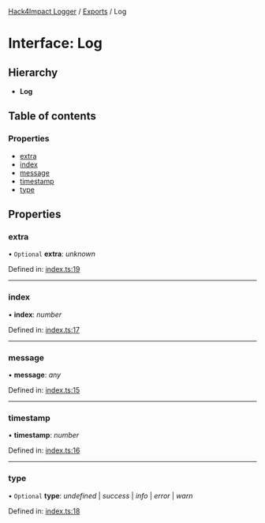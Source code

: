 [Hack4Impact Logger](https://github.com/YashTotale/logger/tree/main/docs/README.md) / [Exports](https://github.com/YashTotale/logger/tree/main/docs/modules.md) / Log

# Interface: Log

## Hierarchy

- **Log**

## Table of contents

### Properties

- [extra](https://github.com/YashTotale/logger/tree/main/docs/interfaces/log.md#extra)
- [index](https://github.com/YashTotale/logger/tree/main/docs/interfaces/log.md#index)
- [message](https://github.com/YashTotale/logger/tree/main/docs/interfaces/log.md#message)
- [timestamp](https://github.com/YashTotale/logger/tree/main/docs/interfaces/log.md#timestamp)
- [type](https://github.com/YashTotale/logger/tree/main/docs/interfaces/log.md#type)

## Properties

### extra

• `Optional` **extra**: _unknown_

Defined in: [index.ts:19](https://github.com/YashTotale/logger/blob/1373738/src/index.ts#L19)

---

### index

• **index**: _number_

Defined in: [index.ts:17](https://github.com/YashTotale/logger/blob/1373738/src/index.ts#L17)

---

### message

• **message**: _any_

Defined in: [index.ts:15](https://github.com/YashTotale/logger/blob/1373738/src/index.ts#L15)

---

### timestamp

• **timestamp**: _number_

Defined in: [index.ts:16](https://github.com/YashTotale/logger/blob/1373738/src/index.ts#L16)

---

### type

• `Optional` **type**: _undefined_ \| _success_ \| _info_ \| _error_ \| _warn_

Defined in: [index.ts:18](https://github.com/YashTotale/logger/blob/1373738/src/index.ts#L18)
